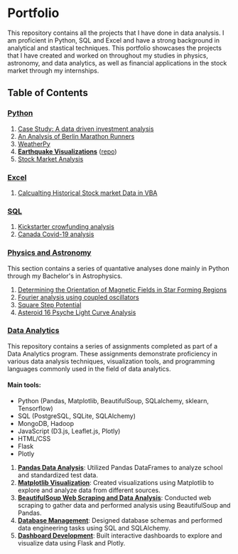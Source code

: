 # Portfolio
This repository contains all the projects that I have done in data analysis. I am proficient in Python, SQL and Excel and have a strong background in analytical and stastical techniques. This portfolio showcases the projects that I have created and worked on throughout my studies in physics, astronomy, and data analytics, as well as financial applications in the stock market through my internships.

## Table of Contents
### [Python](1_Python)
1. [Case Study: A data driven investment analysis](1_Python/1_Case-Study-A-data-driven-investment-analysis)
2. [An Analysis of Berlin Marathon Runners](1_Python/4_berlin_marathon)
3. [WeatherPy](1_Python/6_WeatherPy)
4. [**Earthquake Visualizations**](https://alisonands.github.io/earthquakes-leaflet/)
([repo](Data-Analytics/7-leaflet-challenge))
5. [Stock Market Analysis](https://github.com/alisonands/Stock-Analysis)

### [Excel](2_Excel)
1. [Calcualting Historical Stock market Data in VBA](2_Excel/excel_vbas)

### [SQL](3_SQL)
1. [Kickstarter crowfunding analysis](3_SQL/1_crowdfunding)
2. [Canada Covid-19 analysis](3_SQL/2_covid)

### [Physics and Astronomy](Physics_&_Astronomy)
This section contains a series of quantative analyses done mainly in Python through my Bachelor's in Astrophysics.
1. [Determining the Orientation of Magnetic Fields in Star Forming Regions](Physics_&_Astronomy/1_Star_forming_regions)
2. [Fourier analysis using coupled oscillators](Physics_&_Astronomy/2_fourier_Analysis)
3. [Square Step Potential](Physics_&_Astronomy/3_square_step_potential)
4. [Asteroid 16 Psyche Light Curve Analysis](Physics_&_Astronomy/4_16-Psyche)

### [Data Analytics](Data-Analytics)
This repository contains a series of assignments completed as part of a Data Analytics program. These assignments demonstrate proficiency in various data analysis techniques, visualization tools, and programming languages commonly used in the field of data analytics.
#### Main tools:
- Python (Pandas, Matplotlib, BeautifulSoup, SQLalchemy, sklearn, Tensorflow)
- SQL (PostgreSQL, SQLite, SQLAlchemy)
- MongoDB, Hadoop
- JavaScript (D3.js, Leaflet.js, Plotly)
- HTML/CSS
- Flask
- Plotly
1. [**Pandas Data Analysis**](Data-Analytics/1-data-analysis-pandas): Utilized Pandas DataFrames to analyze school and standardized test data.
2. [**Matplotlib Visualization**](Data-Analytics/2-pymaceuticals-matplotlib): Created visualizations using Matplotlib to explore and analyze data from different sources.
3. [**BeautifulSoup Web Scraping and Data Analysis**](Data-Analytics/5-scraping-mars-data): Conducted web scraping to gather data and performed analysis using BeautifulSoup and Pandas.
4. [**Database Management**](Data-Analytics/4-climate-analysis-SQLAlchemy): Designed database schemas and performed data engineering tasks using SQL and SQLAlchemy.
5. [**Dashboard Development**](Data-Analytics/6-belly-button-dataset-dashboard): Built interactive dashboards to explore and visualize data using Flask and Plotly.
